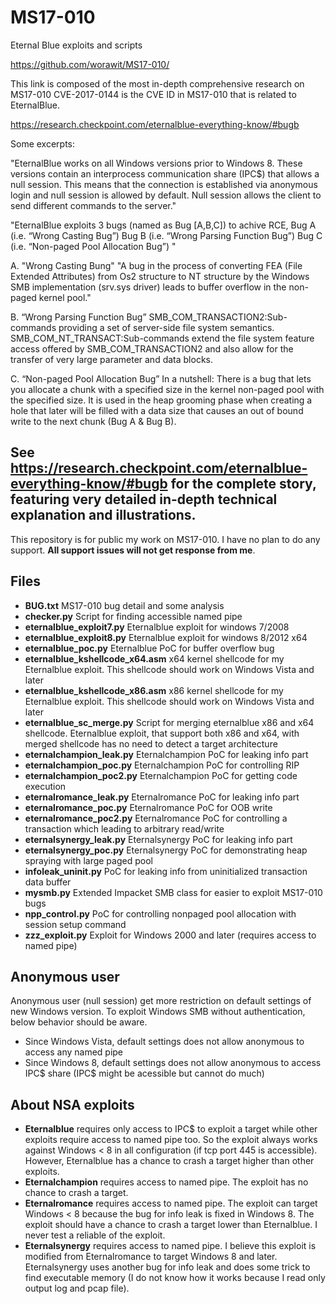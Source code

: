 # MS17-010

Eternal Blue exploits and scripts

https://github.com/worawit/MS17-010/

This link is composed of the most in-depth comprehensive research on MS17-010 CVE-2017-0144 is the CVE ID in MS17-010 that is related to EternalBlue.

https://research.checkpoint.com/eternalblue-everything-know/#bugb

Some excerpts:

"EternalBlue works on all Windows versions prior to Windows 8. These versions contain an interprocess communication share (IPC$) that allows a null session. This means that the connection is established via anonymous login and null session is allowed by default. Null session allows the client to send different commands to the server."

"EternalBlue exploits 3 bugs (named as Bug [A,B,C]) to achive RCE, Bug A (i.e. “Wrong Casting Bug”) Bug B (i.e. “Wrong Parsing Function Bug”) Bug C (i.e. “Non-paged Pool Allocation Bug”) "

A. "Wrong Casting Bung" "A bug in the process of converting FEA (File Extended Attributes) from Os2 structure to NT structure by the Windows SMB implementation (srv.sys driver) leads to buffer overflow in the non-paged kernel pool."

B. “Wrong Parsing Function Bug” SMB_COM_TRANSACTION2:Sub-commands providing a set of server-side file system semantics. SMB_COM_NT_TRANSACT:Sub-commands extend the file system feature access offered by SMB_COM_TRANSACTION2 and also allow for the transfer of very large parameter and data blocks.

C. “Non-paged Pool Allocation Bug” In a nutshell: There is a bug that lets you allocate a chunk with a specified size in the kernel non-paged pool with the specified size. It is used in the heap grooming phase when creating a hole that later will be filled with a data size that causes an out of bound write to the next chunk (Bug A & Bug B).

See 
https://research.checkpoint.com/eternalblue-everything-know/#bugb 
for the complete story, featuring very detailed in-depth technical explanation and illustrations.
----------------------------------------------------------------------------------------------------------------------------------------------------

This repository is for public my work on MS17-010. I have no plan to do any support. **All support issues will not get response from me**.

## Files

 * **BUG.txt** MS17-010 bug detail and some analysis
 * **checker.py** Script for finding accessible named pipe
 * **eternalblue_exploit7.py** Eternalblue exploit for windows 7/2008
 * **eternalblue_exploit8.py** Eternalblue exploit for windows 8/2012 x64
 * **eternalblue_poc.py** Eternalblue PoC for buffer overflow bug
 * **eternalblue_kshellcode_x64.asm** x64 kernel shellcode for my Eternalblue exploit. This shellcode should work on Windows Vista and later
 * **eternalblue_kshellcode_x86.asm** x86 kernel shellcode for my Eternalblue exploit. This shellcode should work on Windows Vista and later
 * **eternalblue_sc_merge.py** Script for merging eternalblue x86 and x64 shellcode. Eternalblue exploit, that support both x86 and x64, with merged shellcode has no need to detect a target architecture
 * **eternalchampion_leak.py** Eternalchampion PoC for leaking info part
 * **eternalchampion_poc.py** Eternalchampion PoC for controlling RIP
 * **eternalchampion_poc2.py** Eternalchampion PoC for getting code execution
 * **eternalromance_leak.py** Eternalromance PoC for leaking info part
 * **eternalromance_poc.py** Eternalromance PoC for OOB write
 * **eternalromance_poc2.py** Eternalromance PoC for controlling a transaction which leading to arbitrary read/write
 * **eternalsynergy_leak.py** Eternalsynergy PoC for leaking info part
 * **eternalsynergy_poc.py** Eternalsynergy PoC for demonstrating heap spraying with large paged pool
 * **infoleak_uninit.py** PoC for leaking info from uninitialized transaction data buffer
 * **mysmb.py** Extended Impacket SMB class for easier to exploit MS17-010 bugs
 * **npp_control.py** PoC for controlling nonpaged pool allocation with session setup command
 * **zzz_exploit.py** Exploit for Windows 2000 and later (requires access to named pipe)


## Anonymous user

Anonymous user (null session) get more restriction on default settings of new Windows version. To exploit Windows SMB without authentication, below behavior should be aware.

* Since Windows Vista, default settings does not allow anonymous to access any named pipe
* Since Windows 8, default settings does not allow anonymous to access IPC$ share (IPC$ might be acessible but cannot do much)


## About NSA exploits

* **Eternalblue** requires only access to IPC$ to exploit a target while other exploits require access to named pipe too. So the exploit always works against Windows < 8 in all configuration (if tcp port 445 is accessible). However, Eternalblue has a chance to crash a target higher than other exploits.
* **Eternalchampion** requires access to named pipe. The exploit has no chance to crash a target.
* **Eternalromance** requires access to named pipe. The exploit can target Windows < 8 because the bug for info leak is fixed in Windows 8. The exploit should have a chance to crash a target lower than Eternalblue. I never test a reliable of the exploit.
* **Eternalsynergy** requires access to named pipe. I believe this exploit is modified from Eternalromance to target Windows 8 and later. Eternalsynergy uses another bug for info leak and does some trick to find executable memory (I do not know how it works because I read only output log and pcap file).

